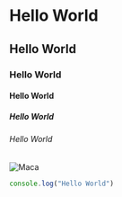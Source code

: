 # Hello World
## Hello World
### Hello World
#### Hello World
##### Hello World
###### Hello World

![Maca](https://octodex.github.com/images/yaktocat.png)

``` javascript
console.log("Hello World")
```

